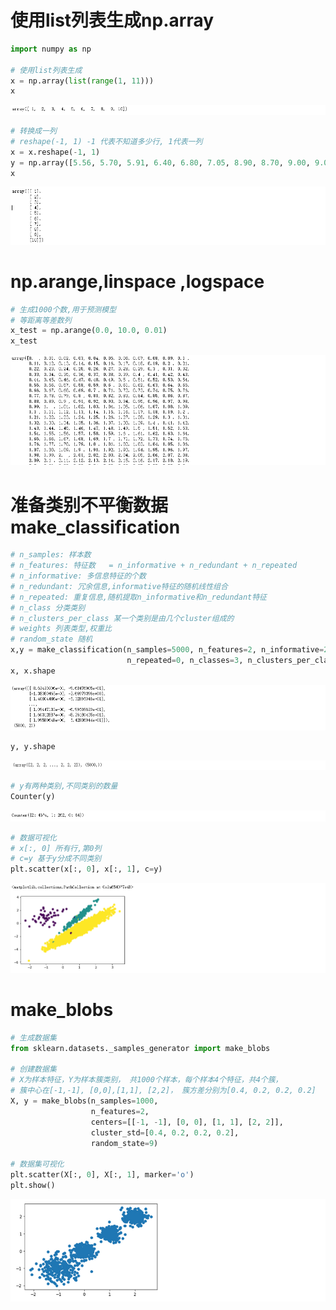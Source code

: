 #  使用list列表生成np.array

```python
import numpy as np

# 使用list列表生成
x = np.array(list(range(1, 11)))
x
```

![image-20210621160900133](100_创建数据.assets/image-20210621160900133.png)

```python
# 转换成一列 
# reshape(-1, 1) -1 代表不知道多少行, 1代表一列
x = x.reshape(-1, 1)
y = np.array([5.56, 5.70, 5.91, 6.40, 6.80, 7.05, 8.90, 8.70, 9.00, 9.05])
x
```

![image-20210621160921478](100_创建数据.assets/image-20210621160921478.png)





# np.arange,linspace ,logspace

```python
# 生成1000个数,用于预测模型
# 等距离等差数列
x_test = np.arange(0.0, 10.0, 0.01)
x_test
```

![image-20210621161023382](100_创建数据.assets/image-20210621161023382.png)



# 准备类别不平衡数据	make_classification

```python
# n_samples: 样本数
# n_features: 特征数   = n_informative + n_redundant + n_repeated
# n_informative: 多信息特征的个数
# n_redundant: 冗余信息,informative特征的随机线性组合
# n_repeated: 重复信息,随机提取n_informative和n_redundant特征
# n_class 分类类别
# n_clusters_per_class 某一个类别是由几个cluster组成的
# weights 列表类型,权重比
# random_state 随机
x,y = make_classification(n_samples=5000, n_features=2, n_informative=2, n_redundant=0, 
                          n_repeated=0, n_classes=3, n_clusters_per_class=1, weights=[0.01, 0.05, 0.94], random_state=0)
x, x.shape
```

![image-20210620105427102](100_创建数据.assets/image-20210620105427102.png)

```python
y, y.shape
```

![image-20210620105447273](100_创建数据.assets/image-20210620105447273.png)

```python
# y有两种类别,不同类别的数量
Counter(y)
```

![image-20210620105524568](100_创建数据.assets/image-20210620105524568.png)

```python
# 数据可视化
# x[:, 0] 所有行,第0列
# c=y 基于y分成不同类别
plt.scatter(x[:, 0], x[:, 1], c=y)
```

![image-20210620105652984](100_创建数据.assets/image-20210620105652984.png)





# make_blobs

```python
# 生成数据集
from sklearn.datasets._samples_generator import make_blobs

# 创建数据集
# X为样本特征，Y为样本簇类别， 共1000个样本，每个样本4个特征，共4个簇，
# 簇中心在[-1,-1], [0,0],[1,1], [2,2]， 簇方差分别为[0.4, 0.2, 0.2, 0.2]
X, y = make_blobs(n_samples=1000, 
                  n_features=2, 
                  centers=[[-1, -1], [0, 0], [1, 1], [2, 2]],
                  cluster_std=[0.4, 0.2, 0.2, 0.2],
                  random_state=9)

# 数据集可视化
plt.scatter(X[:, 0], X[:, 1], marker='o')
plt.show()
```

![image-20210622162542678](100_创建数据.assets/image-20210622162542678.png)

